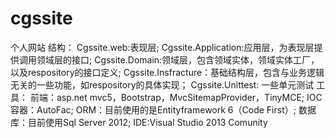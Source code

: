 # cgssite
个人网站
结构：
  Cgssite.web:表现层;
  Cgssite.Application:应用层，为表现层提供调用领域层的接口;
  Cgssite.Domain:领域层，包含领域实体，领域实体工厂，以及respository的接口定义;
  Cgssite.Insfracture：基础结构层，包含与业务逻辑无关的一些功能，如respository的具体实现；
  Cgssite.Unittest: 一些单元测试
工具：
  前端：asp.net mvc5，Bootstrap，MvcSitemapProvider，TinyMCE;
  IOC容器：AutoFac;
  ORM：目前使用的是Entityframework 6（Code First）;
  数据库：目前使用Sql Server 2012;
  IDE:Visual Studio 2013 Comunity
